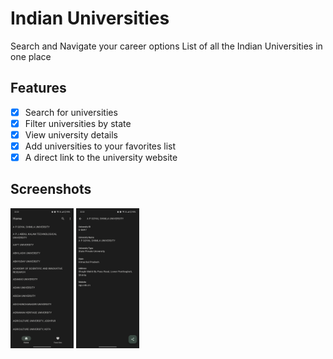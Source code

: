 # Indian Universities
Search and Navigate your career options
List of all the Indian Universities in one place

## Features
- [x] Search for universities
- [x] Filter universities by state
- [x] View university details
- [x] Add universities to your favorites list
- [x] A direct link to the university website

## Screenshots
<div>
    <img style="width: 20%" src="screenshot/1.jpg" alt="Indian Universities" style="float: left; margin-right: 10px;">
    <img style="width: 20%" src="screenshot/2.jpg" alt="Indian Universities" style="float: left; margin-left: 10px;">
</div>
